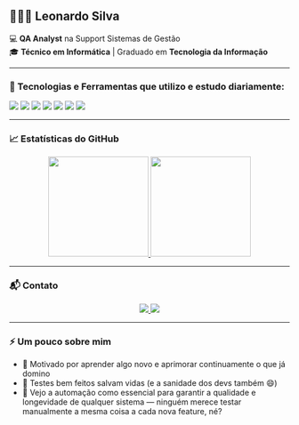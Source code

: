 ## 👨🏽‍💻 Leonardo Silva

💻 **QA Analyst** na Support Sistemas de Gestão  
🎓 **Técnico em Informática** | Graduado em **Tecnologia da Informação**  

---

### 🚀 Tecnologias e Ferramentas que utilizo e estudo diariamente:

<div>
  <img src="https://img.shields.io/badge/Java-ED8B00?style=for-the-badge&logo=java&logoColor=white" />
  <img src="https://img.shields.io/badge/JavaScript-F7DF1E?style=for-the-badge&logo=javascript&logoColor=black" />
  <img src="https://img.shields.io/badge/Selenium-43B02A?style=for-the-badge&logo=selenium&logoColor=white" />
  <img src="https://img.shields.io/badge/Appium-00B5D8?style=for-the-badge&logo=appium&logoColor=white" />
  <img src="https://img.shields.io/badge/Cypress-17202C?style=for-the-badge&logo=cypress&logoColor=white" />
  <img src="https://img.shields.io/badge/Playwright-2EAD33?style=for-the-badge&logo=playwright&logoColor=white" />
  <img src="https://img.shields.io/badge/Jenkins-D24939?style=for-the-badge&logo=jenkins&logoColor=white" />
</div>

---

### 📈 Estatísticas do GitHub

<div align="center">
  <a href="https://github.com/leonardo16silva12">
    <img height="180em" src="https://github-readme-stats.vercel.app/api?username=leonardo16silva12&show_icons=true&theme=tokyonight&include_all_commits=true&count_private=true" />
    <img height="180em" src="https://github-readme-stats.vercel.app/api/top-langs/?username=leonardo16silva12&layout=compact&langs_count=7&theme=tokyonight"/>
  </a>
</div>

---

### 📬 Contato

<div align="center">
  <a href="mailto:leonardofelipesilva207@gmail.com">
    <img src="https://img.shields.io/badge/-Gmail-c14438?style=for-the-badge&logo=Gmail&logoColor=white" />
  </a>
  <a href="https://www.linkedin.com/in/leonardo16silva12" target="_blank">
    <img src="https://img.shields.io/badge/-LinkedIn-%230077B5?style=for-the-badge&logo=linkedin&logoColor=white" />
  </a>
</div>

---

### ⚡ Um pouco sobre mim

- 🎯 Motivado por aprender algo novo e aprimorar continuamente o que já domino
- 🧪 Testes bem feitos salvam vidas (e a sanidade dos devs também 😄)
- 🤖 Vejo a automação como essencial para garantir a qualidade e longevidade de qualquer sistema — ninguém merece testar manualmente a mesma coisa a cada nova feature, né?
